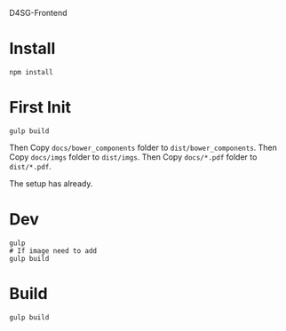 D4SG-Frontend

# Install
```
npm install
```

# First Init

```
gulp build
```

Then Copy `docs/bower_components` folder to `dist/bower_components`.
Then Copy `docs/imgs` folder to `dist/imgs`.
Then Copy `docs/*.pdf` folder to `dist/*.pdf`.

The setup has already.

# Dev

```
gulp
# If image need to add
gulp build

```

# Build

```
gulp build
```

